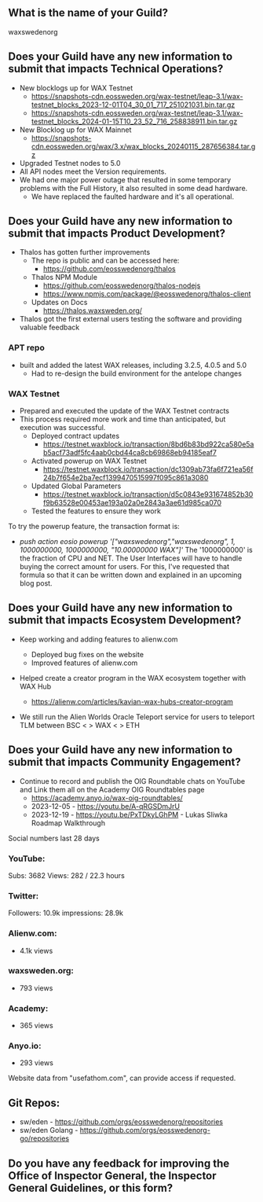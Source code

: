 ## What is the name of your Guild?

waxswedenorg

## Does your Guild have any new information to submit that impacts Technical Operations?
- New blocklogs up for WAX Testnet
	- https://snapshots-cdn.eossweden.org/wax-testnet/leap-3.1/wax-testnet_blocks_2023-12-01T04_30_01_717_251021031.bin.tar.gz
	- https://snapshots-cdn.eossweden.org/wax-testnet/leap-3.1/wax-testnet_blocks_2024-01-15T10_23_52_716_258838911.bin.tar.gz
- New Blocklog up for WAX Mainnet
	- https://snapshots-cdn.eossweden.org/wax/3.x/wax_blocks_20240115_287656384.tar.gz
- Upgraded Testnet nodes to 5.0
- All API nodes meet the Version requirements. 
- We had one major power outage that resulted in some temporary problems with the Full History, it also resulted in some dead hardware.
	- We have replaced the faulted hardware and it's all operational.

## Does your Guild have any new information to submit that impacts Product Development?
- Thalos has gotten further improvements
	- The repo is public and can be accessed here:
		- https://github.com/eosswedenorg/thalos
	- Thalos NPM Module 
		- https://github.com/eosswedenorg/thalos-nodejs
		- https://www.npmjs.com/package/@eosswedenorg/thalos-client
	- Updates on Docs 
		- https://thalos.waxsweden.org/
- Thalos got the first external users testing the software and providing valuable feedback

### APT repo
- built and added the latest WAX releases, including 3.2.5, 4.0.5 and 5.0
	- Had to re-design the build environment for the antelope changes

### WAX Testnet
- Prepared and executed the update of the WAX Testnet contracts
- This process required more work and time than anticipated, but execution was successful.
	- Deployed contract updates
		- https://testnet.waxblock.io/transaction/8bd6b83bd922ca580e5ab5acf73adf5fc4aab0cbd44ca8cb69868eb94185eaf7
	- Activated powerup on WAX Testnet
		- https://testnet.waxblock.io/transaction/dc1309ab73fa6f721ea56f24b7f654e2ba7ecf1399470515997f095c861a3080
	- Updated Global Parameters
		- https://testnet.waxblock.io/transaction/d5c0843e931674852b30f9b63528e00453ae193a02a0e2843a3ae61d985ca070
	- Tested the features to ensure they work

To try the powerup feature, the transaction format is:
- *push action eosio powerup '["waxswedenorg","waxswedenorg", 1, 1000000000, 1000000000, "10.00000000 WAX"]'*
The '1000000000' is the fraction of CPU and NET. The User Interfaces will have to handle buying the correct amount for users.
For this, I've requested that formula so that it can be written down and explained in an upcoming blog post.


## Does your Guild have any new information to submit that impacts Ecosystem Development?
- Keep working and adding features to alienw.com
	- Deployed bug fixes on the website
	- Improved features of alienw.com
- Helped create a creator program in the WAX ecosystem together with WAX Hub
	- https://alienw.com/articles/kavian-wax-hubs-creator-program

- We still run the Alien Worlds Oracle Teleport service for users to teleport TLM between BSC < > WAX < > ETH

## Does your Guild have any new information to submit that impacts Community Engagement?
- Continue to record and publish the OIG Roundtable chats on YouTube and Link them all on the Academy OIG Roundtables page
	- https://academy.anyo.io/wax-oig-roundtables/
	- 2023-12-05 - https://youtu.be/A-qRGSDmJrU
	- 2023-12-19 - https://youtu.be/PxTDkyLGhPM - Lukas Sliwka Roadmap Walkthrough

Social numbers last 28 days
### YouTube:
Subs: 3682
Views: 282 / 22.3 hours

### Twitter:
Followers: 10.9k
impressions: 28.9k

### Alienw.com:
- 4.1k views 
### waxsweden.org:
- 793 views 
### Academy:
- 365 views
### Anyo.io:
- 293 views

Website data from "usefathom.com", can provide access if requested.

## Git Repos:
- sw/eden - https://github.com/orgs/eosswedenorg/repositories
- sw/eden Golang - https://github.com/orgs/eosswedenorg-go/repositories

## Do you have any feedback for improving the Office of Inspector General, the Inspector General Guidelines, or this form?

